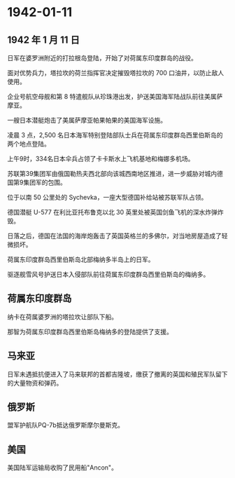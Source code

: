 # 1942-01-11

## 1942 年 1 月 11 日

日军在婆罗洲附近的打拉根岛登陆，开始了对荷属东印度群岛的战役。

面对优势兵力，塔拉坎的荷兰指挥官决定摧毁塔拉坎的 700
口油井，以防止敌人使用。

企业号航空母舰和第 8
特遣舰队从珍珠港出发，护送美国海军陆战队前往美属萨摩亚。

一艘日本潜艇炮击了美属萨摩亚帕果帕果的美国海军设施。

凌晨 3 点，2,500
名日本海军特别登陆部队士兵在荷属东印度群岛西里伯斯岛的两个地点登陆。

上午9时，334名日本伞兵占领了卡卡斯水上飞机基地和梅娜多机场。

苏联第39集团军由俄国勒热夫西北部向该城西南地区推进，进一步威胁对城内德国第9集团军的包围。

位于以南 50 公里处的 Sychevka，一座大型德国补给站被苏联军队占领。

德国潜艇 U-577 在利比亚托布鲁克以北 30
英里处被英国剑鱼飞机的深水炸弹炸毁。

日落之后，德国在法国的海岸炮轰击了英国英格兰的多佛尔，对当地房屋造成了轻微损坏。

荷属东印度群岛西里伯斯岛北部梅纳多半岛上的日军。

驱逐舰雪风号护送日本入侵部队前往荷属东印度群岛西里伯斯岛的梅纳多。

## 荷属东印度群岛

纳卡在荷属婆罗洲的塔拉坎让部队下船。

那智为荷属东印度群岛西里伯斯岛梅纳多的登陆提供了支援。

## 马来亚

日军未遇抵抗便进入了马来联邦的首都吉隆坡，缴获了撤离的英国和殖民军队留下的大量物资和弹药。

## 俄罗斯

盟军护航队PQ-7b抵达俄罗斯摩尔曼斯克。

## 美国

美国陆军运输局收购了民用船"Ancon"。

